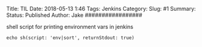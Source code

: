 Title: TIL
Date: 2018-05-13 1:46
Tags: Jenkins
Category:
Slug: #1
Summary:
Status: Published
Author: Jake
#################

shell script for printing environment vars in jenkins

```
echo sh(script: 'env|sort', returnStdout: true)
```
